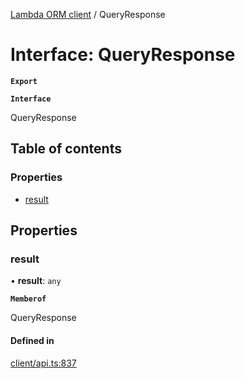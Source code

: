 [Lambda ORM client](../README.md) / QueryResponse

# Interface: QueryResponse

**`Export`**

**`Interface`**

QueryResponse

## Table of contents

### Properties

- [result](QueryResponse.md#result)

## Properties

### result

• **result**: `any`

**`Memberof`**

QueryResponse

#### Defined in

[client/api.ts:837](https://github.com/FlavioLionelRita/lambdaorm-client-node/blob/3b26fb2/src/lib/client/api.ts#L837)
